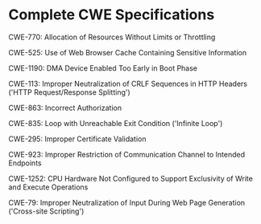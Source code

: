 

# Complete CWE Specifications

CWE-770: Allocation of Resources Without Limits or Throttling

CWE-525: Use of Web Browser Cache Containing Sensitive Information

CWE-1190: DMA Device Enabled Too Early in Boot Phase

CWE-113: Improper Neutralization of CRLF Sequences in HTTP Headers ('HTTP Request/Response Splitting')

CWE-863: Incorrect Authorization

CWE-835: Loop with Unreachable Exit Condition ('Infinite Loop')

CWE-295: Improper Certificate Validation

CWE-923: Improper Restriction of Communication Channel to Intended Endpoints

CWE-1252: CPU Hardware Not Configured to Support Exclusivity of Write and Execute Operations

CWE-79: Improper Neutralization of Input During Web Page Generation ('Cross-site Scripting')